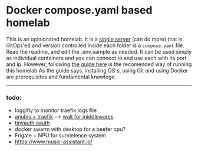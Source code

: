# Docker compose.yaml based homelab

This is an opinionated homelab. It is a [single server](https://aoostar.com/products/aoostar-r1-2bay-nas-intel-n100-mini-pc-with-w11-pro-lpddr4-16gb-ram-512gb-ssd) (can do more) that is GitOps'ed and version controlled
Inside each folder is a `compose.yaml` file. Read the readme, and edit the .env.sample as needed.
It can be used simply as individual containers and you can connect to and use each with its port and ip. However, following [the guide here](https://shadybraden.com/articles/gitopshomelab/) is the recomended way of running this homelab
As the guide says, installing OS's, using Git and using Docker are prerequisites and fundamental knowlege.

---

### todo:

- loggifly to monitor traefik logs file
- [anubis + traefik](https://anubis.techaro.lol/docs/admin/environments/traefik) --> [wait for middlewares](https://git.holmlab.org/shady/compose/src/branch/main/anubis/README.md) 
- [tinyauth oauth](https://tinyauth.app/docs/reference/configuration#generic-oauth) 
- docker swarm with desktop for a beefer cpu?
- Frigate + NPU for survielence system
- https://www.music-assistant.io/